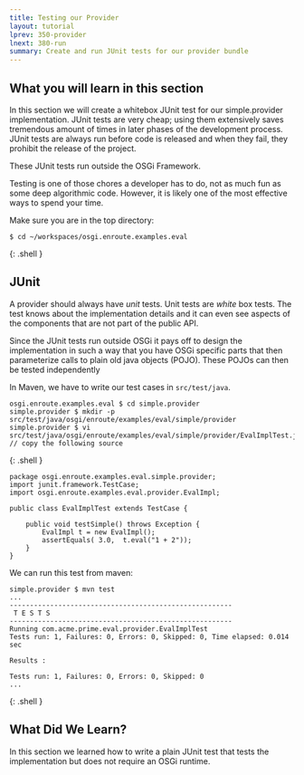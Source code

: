 ```yaml
---
title: Testing our Provider
layout: tutorial
lprev: 350-provider
lnext: 380-run
summary: Create and run JUnit tests for our provider bundle
---
```


## What you will learn in this section

In this section we will create a whitebox JUnit test for our simple.provider implementation. 
JUnit tests are very cheap; using them extensively saves tremendous amount of times 
in later phases of the development process. JUnit tests are always run before code 
is released and when they fail, they prohibit the release of the project.

These JUnit tests run outside the OSGi Framework.

Testing is one of those chores a developer has to do, not as much fun as some deep 
algorithmic code. However, it is likely one of the most effective ways to spend your time.

Make sure you are in the top directory:

	$ cd ~/workspaces/osgi.enroute.examples.eval
{: .shell }

## JUnit

A provider should always have *unit* tests. Unit tests are *white* box tests. 
The test knows about the implementation details and it can even see aspects of 
the components that are not part of the public API. 

Since the JUnit tests run outside OSGi it pays off to design the implementation
in such a way that you have OSGi specific parts that then parameterize calls to
plain old java objects (POJO). These POJOs can then be tested independently

In Maven, we have to write our test cases in `src/test/java`. 

	osgi.enroute.examples.eval $ cd simple.provider
	simple.provider $ mkdir -p src/test/java/osgi/enroute/examples/eval/simple/provider
	simple.provider $ vi src/test/java/osgi/enroute/examples/eval/simple/provider/EvalImplTest.java
	// copy the following source
{: .shell }

	package osgi.enroute.examples.eval.simple.provider;
	import junit.framework.TestCase;
	import osgi.enroute.examples.eval.provider.EvalImpl;
	
	public class EvalImplTest extends TestCase {
	
		public void testSimple() throws Exception {
			EvalImpl t = new EvalImpl();
			assertEquals( 3.0,  t.eval("1 + 2"));
		}
	}

We can run this test from maven:

	simple.provider $ mvn test
	...
	-------------------------------------------------------
	 T E S T S
	-------------------------------------------------------
	Running com.acme.prime.eval.provider.EvalImplTest
	Tests run: 1, Failures: 0, Errors: 0, Skipped: 0, Time elapsed: 0.014 sec
	
	Results :
	
	Tests run: 1, Failures: 0, Errors: 0, Skipped: 0
	...
{: .shell }

	

## What Did We Learn?

In this section we learned how to write a plain JUnit test that tests the 
implementation but does not require an OSGi runtime.


